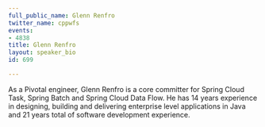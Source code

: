 ```yaml
---
full_public_name: Glenn Renfro
twitter_name: cppwfs
events:
- 4838
title: Glenn Renfro
layout: speaker_bio
id: 699

---
```

As a Pivotal engineer, Glenn Renfro is a core committer for Spring Cloud Task, Spring Batch and Spring Cloud Data Flow. He has 14 years experience in designing, building and delivering enterprise level applications in Java and 21 years total of software development experience.
